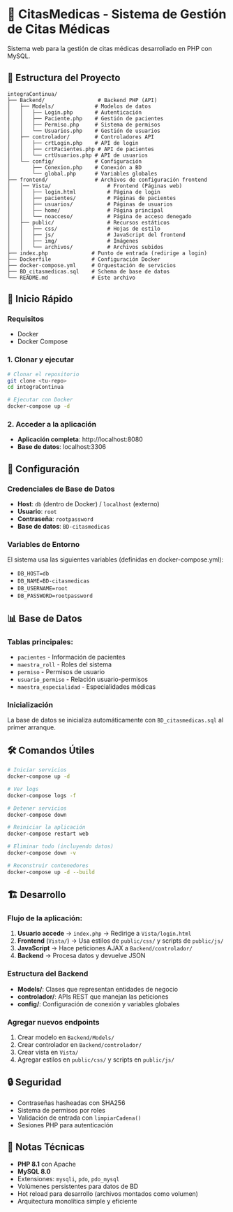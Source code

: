 # 🏥 CitasMedicas - Sistema de Gestión de Citas Médicas

Sistema web para la gestión de citas médicas desarrollado en PHP con MySQL.

## 📁 Estructura del Proyecto

```
integraContinua/
├── Backend/                 # Backend PHP (API)
│   ├── Models/             # Modelos de datos
│   │   ├── Login.php       # Autenticación
│   │   ├── Paciente.php    # Gestión de pacientes
│   │   ├── Permiso.php     # Sistema de permisos
│   │   └── Usuarios.php    # Gestión de usuarios
│   ├── controlador/        # Controladores API
│   │   ├── crtLogin.php    # API de login
│   │   ├── crtPacientes.php # API de pacientes
│   │   └── crtUsuarios.php # API de usuarios
│   └── config/             # Configuración
│       ├── Conexion.php    # Conexión a BD
│       └── global.php      # Variables globales
├── frontend/               # Archivos de configuración frontend
│   │── Vista/                  # Frontend (Páginas web)
│   │   ├── login.html          # Página de login
│   │   ├── pacientes/          # Páginas de pacientes
│   │   ├── usuarios/           # Páginas de usuarios
│   │   ├── home/               # Página principal
│   │   └── noacceso/           # Página de acceso denegado
│   ├── public/                 # Recursos estáticos
│   │   ├── css/                # Hojas de estilo
│   │   ├── js/                 # JavaScript del frontend
│   │   ├── img/                # Imágenes
│   │   └── archivos/           # Archivos subidos
├── index.php              # Punto de entrada (redirige a login)
├── Dockerfile             # Configuración Docker
├── docker-compose.yml     # Orquestación de servicios
├── BD_citasmedicas.sql    # Schema de base de datos
└── README.md              # Este archivo
```

## 🚀 Inicio Rápido

### Requisitos
- Docker
- Docker Compose

### 1. Clonar y ejecutar
```bash
# Clonar el repositorio
git clone <tu-repo>
cd integraContinua

# Ejecutar con Docker
docker-compose up -d
```

### 2. Acceder a la aplicación
- **Aplicación completa**: http://localhost:8080
- **Base de datos**: localhost:3306

## 🔧 Configuración

### Credenciales de Base de Datos
- **Host**: `db` (dentro de Docker) / `localhost` (externo)
- **Usuario**: `root`
- **Contraseña**: `rootpassword`
- **Base de datos**: `BD-citasmedicas`

### Variables de Entorno
El sistema usa las siguientes variables (definidas en docker-compose.yml):
- `DB_HOST=db`
- `DB_NAME=BD-citasmedicas`
- `DB_USERNAME=root`
- `DB_PASSWORD=rootpassword`

## 📊 Base de Datos

### Tablas principales:
- `pacientes` - Información de pacientes
- `maestra_roll` - Roles del sistema
- `permiso` - Permisos de usuario
- `usuario_permiso` - Relación usuario-permisos
- `maestra_especialidad` - Especialidades médicas

### Inicialización
La base de datos se inicializa automáticamente con `BD_citasmedicas.sql` al primer arranque.

## 🛠️ Comandos Útiles

```bash
# Iniciar servicios
docker-compose up -d

# Ver logs
docker-compose logs -f

# Detener servicios
docker-compose down

# Reiniciar la aplicación
docker-compose restart web

# Eliminar todo (incluyendo datos)
docker-compose down -v

# Reconstruir contenedores
docker-compose up -d --build
```

## 🏗️ Desarrollo

### Flujo de la aplicación:
1. **Usuario accede** → `index.php` → Redirige a `Vista/login.html`
2. **Frontend** (`Vista/`) → Usa estilos de `public/css/` y scripts de `public/js/`
3. **JavaScript** → Hace peticiones AJAX a `Backend/controlador/`
4. **Backend** → Procesa datos y devuelve JSON

### Estructura del Backend
- **Models/**: Clases que representan entidades de negocio
- **controlador/**: APIs REST que manejan las peticiones
- **config/**: Configuración de conexión y variables globales

### Agregar nuevos endpoints
1. Crear modelo en `Backend/Models/`
2. Crear controlador en `Backend/controlador/`
3. Crear vista en `Vista/`
4. Agregar estilos en `public/css/` y scripts en `public/js/`

## 🔒 Seguridad

- Contraseñas hasheadas con SHA256
- Sistema de permisos por roles
- Validación de entrada con `limpiarCadena()`
- Sesiones PHP para autenticación

## 📝 Notas Técnicas

- **PHP 8.1** con Apache
- **MySQL 8.0**
- Extensiones: `mysqli`, `pdo`, `pdo_mysql`
- Volúmenes persistentes para datos de BD
- Hot reload para desarrollo (archivos montados como volumen)
- Arquitectura monolítica simple y eficiente
